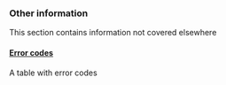 ### Other information

This section contains information not covered elsewhere

#### [Error codes](//signature/error-codes.md#error-codes)

A table with error codes

